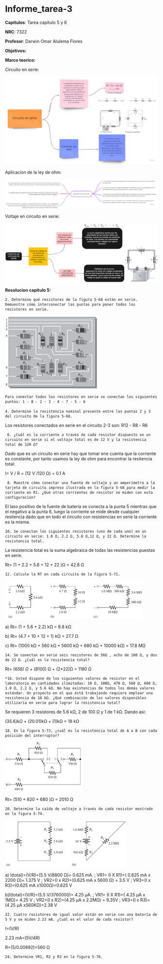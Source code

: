 # Informe_tarea-3

**Capitulos**: Tarea capitulo 5 y 6

**NRC**: 7322

**Profesor**: Darwin Omar Alulema Flores

**Objetivos:** 

**Marco teorico:** 

Circuito en serie:

![1](https://github.com/mrvillegas/Informe_tarea-3/blob/main/10.jpg)

Aplicacion de la ley de ohm:

![1](https://github.com/mrvillegas/Informe_tarea-3/blob/main/12.jpg)

Voltaje en circuito en serie:

![1](https://github.com/mrvillegas/Informe_tarea-3/blob/main/13.jpg)

 **Resolucion capitulo 5:**
   
    2. Determine qué resistores de la figura 5-68 están en serie. Demuestre cómo interconectar las puntas para poner todos los resistores en serie.
    
   ![1](https://github.com/mrvillegas/Informe_tarea-3/blob/main/4.PNG)
    
    Para conectar todos los resistores en serie se conectan los siguientes puntos: 1 - 8 - 2 - 3 - 4 - 7 - 5 - 6 
          
    4. Determine la resistencia nominal presente entre las puntas 2 y 3 del circuito de la figura 5-68.
    
 Los resistores conectados en serie en el circuito 2-3 son: R12 - R8 - R6
    
     6. ¿Cuál es la corriente a través de cada resistor dispuesto en un circuito en serie si el voltaje total es de 12 V y la resistencia total de 120 Ω?  
  
  Dado que es un circuito en serie hay que tomar ene cuenta que la corriente es constante, por tanto usamos la ley de ohm para encontrar la resitencia total:
  
  I= V / R = (12 V /120 Ω) = 0.1 A  
 
     8. Muestre cómo conectar una fuente de voltaje y un amperímetro a la tarjeta de circuito impreso ilustrada en la figura 5-68 para medir la corriente en R1. ¿Qué otras corrientes de resistor se miden con esta configuración?
     
El laso positivo de la fuente de bateria se conecta a la punta 5 mientras que el negativo a la punta 6, luego la corriente se mide desde cualquier resitencia dado que en todo el circuito con resistencias en serie la corriente es la misma.

    10. Se conectan los siguientes resistores (uno de cada uno) en un circuito en serie: 1.0 Ω, 2.2 Ω, 5.6 Ω,12 Ω, y 22 Ω. Determine la resistencia total.
    
La resistencia total es la suma algebraica de todas las resistencias puestas en serie.

Rt= (1 + 2.2 + 5.6 + 12 + 22 )Ω = 42.8 Ω

    12. Calcule la RT en cada circuito de la figura 5-71.

![1](https://github.com/mrvillegas/Informe_tarea-3/blob/main/7.PNG)

a) Rt= (1 + 5.6 + 2.2) kΩ = 8.8 kΩ

b) Rt= (4.7 + 10 + 12 + 1) kΩ = 27.7 Ω

c) Rt= (1000 kΩ + 560 kΩ + 5600 kΩ + 680 kΩ + 10000 kΩ) = 17.8 MΩ

    14. Se conectan en serie seis resistores de 56Ω , ocho de 100 Ω, y dos de 22 Ω. ¿Cuál es la resistencia total?
    
Rt= (6*56) Ω + (8*100) Ω + (2*22)Ω = 1180 Ω

    *16. Usted dispone de los siguientes valores de resistor en el laboratorio en cantidades ilimitadas: 10 Ω, 100Ω, 470 Ω, 560 Ω, 680 Ω, 1.0 Ω, 2.2 Ω, y 5.6 kΩ. No hay existencias de todos los demás valores estándar. Un proyecto en el que está trabajando requiere emplear una resistencia de 18 kΩ. ¿Qué combinación de los valores disponibles utilizaría en serie para lograr la resistencia total?
    
Se requieren 3 resistores de 5.6 kΩ, 2 de 100 Ω y 1 de 1 kΩ. Dando asi:

(3*5.6)kΩ + (2*0.01)kΩ + (1)kΩ = 18 kΩ

    18. En la figura 5-73, ¿cuál es la resistencia total de A a B con cada posición del interruptor?
    
![1](https://github.com/mrvillegas/Informe_tarea-3/blob/main/8.PNG)

Rt= (510 + 820 + 680 )Ω = 2010 Ω

    20. Determine la caída de voltaje a través de cada resistor mostrado en la figura 5-74.
    
![1](https://github.com/mrvillegas/Informe_tarea-3/blob/main/9.PNG)

a) I(total)=(V/R)=(5.5 V/8800 Ω)= 0.625 mA. ;  VR1= (I X R1)=( 0.625 mA x 2200 Ω)= 1.375 V ; VR2=(I x R2)=(0.625 mA x 5600 Ω) = 3.5 V ; VR3=(I x R3)=(0.625 mA x1000Ω)=0.625 V

b)I(total)=(V/R)=(5.5 V/3760000)= 4.25 μA. ;  VR1= (I X R1)=( 4.25 μA x 1MΩ)= 4.25 V ; VR2=(I x R2)=(4.25 μA x 2.2MΩ) = 9.35V ; VR3=(I x R3)=(4.25 μA x560KΩ)=2.38 V

    22. Cuatro resistores de igual valor están en serie con una batería de 5 V y se miden 2.23 mA. ¿Cuál es el valor de cada resistor?

I=(V/R) 

2.23 mA=(5V/4R)

R=(5/0.00892)=560 Ω

    24. Determine VR1, R2 y R3 en la figura 5-76.

